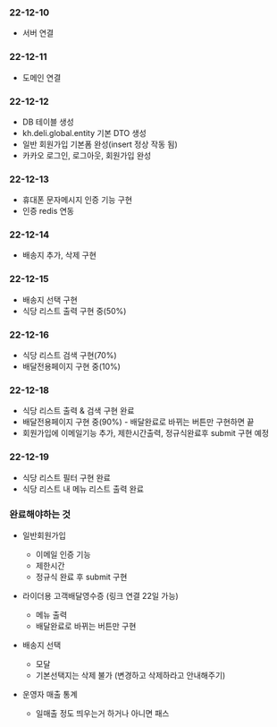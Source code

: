 ### 22-12-10
- 서버 연결
### 22-12-11
- 도메인 연결
### 22-12-12
- DB 테이블 생성
- kh.deli.global.entity 기본 DTO 생성
- 일반 회원가입 기본폼 완성(insert 정상 작동 됨)
- 카카오 로그인, 로그아웃, 회원가입 완성
### 22-12-13
- 휴대폰 문자메시지 인증 기능 구현
- 인증 redis 연동
### 22-12-14
- 배송지 추가, 삭제 구현
### 22-12-15
- 배송지 선택 구현
- 식당 리스트 출력 구현 중(50%)
### 22-12-16
- 식당 리스트 검색 구현(70%)
- 배달전용페이지 구현 중(10%)
### 22-12-18
- 식당 리스트 출력 & 검색 구현 완료
- 배달전용페이지 구현 중(90%) - 배달완료로 바뀌는 버튼만 구현하면 끝
- 회원가입에 이메일기능 추가, 제한시간출력, 정규식완료후 submit 구현 예정
### 22-12-19
- 식당 리스트 필터 구현 완료
- 식당 리스트 내 메뉴 리스트 출력 완료



### 완료해야하는 것
- 일반회원가입
  - 이메일 인증 기능
  - 제한시간
  - 정규식 완료 후 submit 구현


- 라이더용 고객배달영수증 (링크 연결 22일 가능)
  - 메뉴 출력
  - 배달완료로 바뀌는 버튼만 구현


- 배송지 선택
  - 모달
  - 기본선택지는 삭제 불가 (변경하고 삭제하라고 안내해주기)


- 운영자 매출 통계
  - 일매출 정도 띄우는거 하거나 아니면 패스
